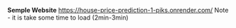**Semple Website**
https://house-price-prediction-1-piks.onrender.com/
Note - it is take some time to load (2min-3min)
